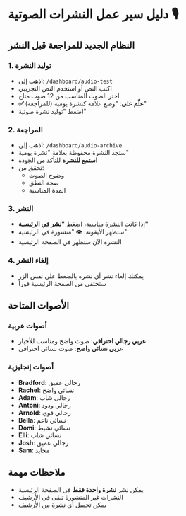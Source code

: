 # دليل سير عمل النشرات الصوتية 🎙️

## النظام الجديد للمراجعة قبل النشر

### 1. توليد النشرة
- اذهب إلى: `/dashboard/audio-test`
- اكتب النص أو استخدم النص التجريبي
- اختر الصوت المناسب من 12 صوت متاح
- **✅ علّم على**: "وضع علامة كنشرة يومية (للمراجعة)"
- اضغط "توليد نشرة صوتية"

### 2. المراجعة
- اذهب إلى: `/dashboard/audio-archive`
- ستجد النشرة محفوظة بعلامة "نشرة يومية"
- **استمع للنشرة** للتأكد من الجودة
- تحقق من:
  - وضوح الصوت
  - صحة النطق
  - المدة المناسبة

### 3. النشر
- إذا كانت النشرة مناسبة، اضغط **"نشر في الرئيسية"**
- ستظهر الأيقونة: 👁️ "منشورة في الرئيسية"
- النشرة الآن ستظهر في الصفحة الرئيسية

### 4. إلغاء النشر
- يمكنك إلغاء نشر أي نشرة بالضغط على نفس الزر
- ستختفي من الصفحة الرئيسية فوراً

## الأصوات المتاحة

### أصوات عربية
- **عربي رجالي احترافي**: صوت واضح ومناسب للأخبار
- **عربي نسائي واضح**: صوت نسائي احترافي

### أصوات إنجليزية
- **Bradford**: رجالي عميق
- **Rachel**: نسائي واضح
- **Adam**: رجالي شاب
- **Antoni**: رجالي ودود
- **Arnold**: رجالي قوي
- **Bella**: نسائي ناعم
- **Domi**: نسائي نشيط
- **Elli**: نسائي شاب
- **Josh**: رجالي عميق
- **Sam**: محايد

## ملاحظات مهمة
- يمكن نشر **نشرة واحدة فقط** في الصفحة الرئيسية
- النشرات غير المنشورة تبقى في الأرشيف
- يمكن تحميل أي نشرة من الأرشيف 